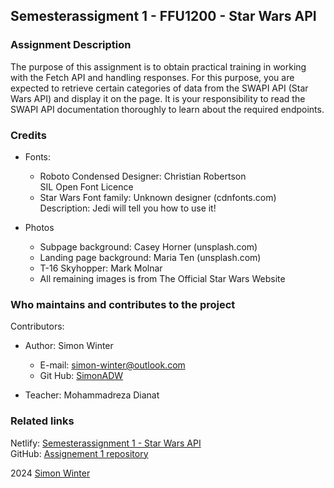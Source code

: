 ## Semesterassigment 1 - FFU1200 - Star Wars API

### Assignment Description
The purpose of this assignment is to obtain practical training in working with the Fetch
API and handling responses. For this purpose, you are expected to retrieve certain
categories of data from the SWAPI API (Star Wars API) and display it on the page. It is
your responsibility to read the SWAPI API documentation thoroughly to learn about the
required endpoints. 



### Credits

* Fonts:  
	* Roboto Condensed Designer: Christian Robertson  
	SIL	Open Font Licence
	* Star Wars Font family: Unknown designer (cdnfonts.com)  
	Description: Jedi will tell you how to use it!

* Photos
	* Subpage background: Casey Horner (unsplash.com)
	* Landing page background: Maria Ten (unsplash.com)
	* T-16 Skyhopper: Mark Molnar
	* All remaining images is from The Official Star Wars Website 



### Who maintains and contributes to the project  
Contributors:  
* Author: Simon Winter
	* E-mail: simon-winter@outlook.com
	* Git Hub: [SimonADW](https://github.com/SimonADW)

* Teacher: Mohammadreza Dianat


### Related links
Netlify: [Semesterassignment 1 - Star Wars API](https://aquamarine-cobbler-a6cb05.netlify.app/dist/)  
GitHub: [Assignement 1 repository](https://github.com/SimonADW/ffu-assignment1-starwars)

2024 [Simon Winter](https://github.com/SimonADW)  

[:root folder]: ../
